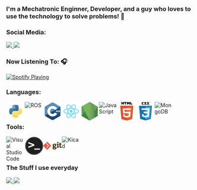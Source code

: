 ### I'm a Mechatronic Enginner, Developer, and a guy who loves to use the technology to solve problems! :robot:

### Social Media:

<a href="https://www.instagram.com/sjz44_/" alt="Instagram profile" target="_blank">
    <img src="https://img.shields.io/badge/Instagram-E4405F?style=for-the-badge&logo=instagram&logoColor=white">
</a>
<a href="https://twitter.com/sjimenezs_/" alt="Twitter profile" target="_blank">
     <img src="https://img.shields.io/badge/Twitter-1DA1F2?style=for-the-badge&logo=twitter&logoColor=white">
</a>

<br />

### Now Listening To: 🎧
[<img src="https://novatorem-black-beta.vercel.app/api/spotify.py"  alt="Spotify Playing" width="500"  />](https://open.spotify.com/user/317fgq7yborbolmjynnnr4vehn64)

### Languages:
<img align="left" alt="Python" width="50px"  src="https://raw.githubusercontent.com/github/explore/80688e429a7d4ef2fca1e82350fe8e3517d3494d/topics/python/python.png"/>
<img align="left" alt="ROS" width="50px" src="https://avatars.githubusercontent.com/u/547448?s=280&v=4" />
<img align="left" alt="C++" width="50px" src="https://raw.githubusercontent.com/github/explore/80688e429a7d4ef2fca1e82350fe8e3517d3494d/topics/cpp/cpp.png" />
<img align="left" alt="React" width="50px" src="https://raw.githubusercontent.com/github/explore/80688e429a7d4ef2fca1e82350fe8e3517d3494d/topics/react/react.png" />
<img align="left" alt="Node.js" width="50px" src="https://raw.githubusercontent.com/github/explore/80688e429a7d4ef2fca1e82350fe8e3517d3494d/topics/nodejs/nodejs.png" />
<img align="left" alt="JavaScript" width="50px" src="https://upload.wikimedia.org/wikipedia/commons/thumb/9/99/Unofficial_JavaScript_logo_2.svg/480px-Unofficial_JavaScript_logo_2.svg.png" />
<img align="left" alt="HTML5" width="50px" src="https://raw.githubusercontent.com/github/explore/80688e429a7d4ef2fca1e82350fe8e3517d3494d/topics/html/html.png" />
<img align="left" alt="CSS3" width="50px" src="https://raw.githubusercontent.com/github/explore/80688e429a7d4ef2fca1e82350fe8e3517d3494d/topics/css/css.png" />
<img align="left" alt="MongoDB" width="50px" src="https://img.icons8.com/color/452/mongodb.png" />

<br />
<br />

### Tools:
<img align="left" alt="Visual Studio Code" width="50px"  src="https://user-images.githubusercontent.com/674621/71187801-14e60a80-2280-11ea-94c9-e56576f76baf.png"/>
<img align="left" alt="Terminal" width="50px" src="https://raw.githubusercontent.com/github/explore/80688e429a7d4ef2fca1e82350fe8e3517d3494d/topics/terminal/terminal.png" />
<img align="left" alt="Git" width="50px" src="https://raw.githubusercontent.com/github/explore/80688e429a7d4ef2fca1e82350fe8e3517d3494d/topics/git/git.png" />
<img align="left" alt="Kicad" width="50px" src="https://user-images.githubusercontent.com/352202/53980744-60746100-4111-11e9-9f8c-17ca6b50efd8.png" />


<br />
<br />
<br />

### The Stuff I use everyday
<a href="https://ubuntu.com/" alt="Ubuntu home page" target="_blank">
    <img src="https://img.shields.io/badge/Ubuntu-772953?style=for-the-badge&logo=linux&logoColor=white">
</a>
<a href="https://store.steampowered.com/" alt="Steam store page" target="_blank">
     <img src="https://img.shields.io/badge/Steam-000000?style=for-the-badge&logo=steam&logoColor=white">
</a>
